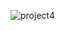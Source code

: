 ![project4](https://github.com/misaacf30/expensek/assets/66347307/4e53add3-7826-48d6-bbb2-ed9ca18e73b6)
